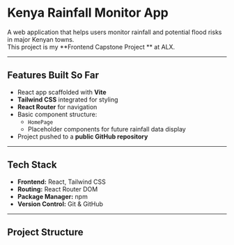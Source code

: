 # Kenya Rainfall Monitor App 

A web application that helps users monitor rainfall and potential flood risks in major Kenyan towns.  
This project is my **Frontend Capstone Project ** at ALX.

---

## Features Built So Far
- React app scaffolded with **Vite**
- **Tailwind CSS** integrated for styling
- **React Router** for navigation
- Basic component structure:
  - `HomePage`
  - Placeholder components for future rainfall data display
- Project pushed to a **public GitHub repository**

---

## Tech Stack
- **Frontend:** React, Tailwind CSS
- **Routing:** React Router DOM
- **Package Manager:** npm
- **Version Control:** Git & GitHub

---

## Project Structure
